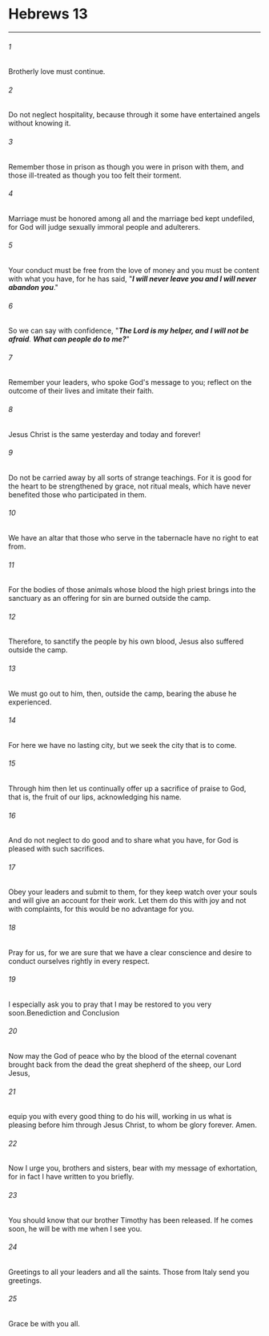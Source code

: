 # Hebrews 13
***



###### 1 
Brotherly love must continue. 

###### 2 
Do not neglect hospitality, because through it some have entertained angels without knowing it. 

###### 3 
Remember those in prison as though you were in prison with them, and those ill-treated as though you too felt their torment. 

###### 4 
Marriage must be honored among all and the marriage bed kept undefiled, for God will judge sexually immoral people and adulterers. 

###### 5 
Your conduct must be free from the love of money and you must be content with what you have, for he has said, "**_I will never leave you and I will never abandon you_**." 

###### 6 
So we can say with confidence, "**_The Lord is my helper, and_** _**I will not be afraid**. **What can people do to me?**_" 

###### 7 
Remember your leaders, who spoke God's message to you; reflect on the outcome of their lives and imitate their faith. 

###### 8 
Jesus Christ is the same yesterday and today and forever! 

###### 9 
Do not be carried away by all sorts of strange teachings. For it is good for the heart to be strengthened by grace, not ritual meals, which have never benefited those who participated in them. 

###### 10 
We have an altar that those who serve in the tabernacle have no right to eat from. 

###### 11 
For the bodies of those animals whose blood the high priest brings into the sanctuary as an offering for sin are burned outside the camp. 

###### 12 
Therefore, to sanctify the people by his own blood, Jesus also suffered outside the camp. 

###### 13 
We must go out to him, then, outside the camp, bearing the abuse he experienced. 

###### 14 
For here we have no lasting city, but we seek the city that is to come. 

###### 15 
Through him then let us continually offer up a sacrifice of praise to God, that is, the fruit of our lips, acknowledging his name. 

###### 16 
And do not neglect to do good and to share what you have, for God is pleased with such sacrifices. 

###### 17 
Obey your leaders and submit to them, for they keep watch over your souls and will give an account for their work. Let them do this with joy and not with complaints, for this would be no advantage for you. 

###### 18 
Pray for us, for we are sure that we have a clear conscience and desire to conduct ourselves rightly in every respect. 

###### 19 
I especially ask you to pray that I may be restored to you very soon.Benediction and Conclusion 

###### 20 
Now may the God of peace who by the blood of the eternal covenant brought back from the dead the great shepherd of the sheep, our Lord Jesus, 

###### 21 
equip you with every good thing to do his will, working in us what is pleasing before him through Jesus Christ, to whom be glory forever. Amen. 

###### 22 
Now I urge you, brothers and sisters, bear with my message of exhortation, for in fact I have written to you briefly. 

###### 23 
You should know that our brother Timothy has been released. If he comes soon, he will be with me when I see you. 

###### 24 
Greetings to all your leaders and all the saints. Those from Italy send you greetings. 

###### 25 
Grace be with you all.
